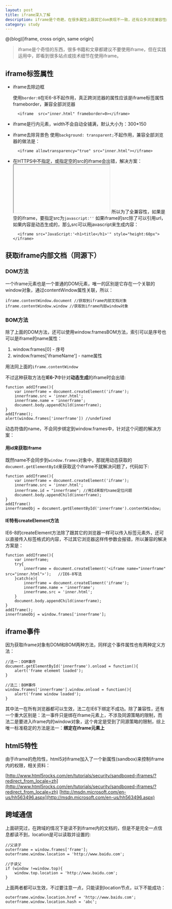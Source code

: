 ```yaml
---
layout: post
title: iframe深入了解
description: iframe是个奇葩，在很多属性上跟其它dom表现不一致，还有众多浏览兼容性问题，很多书籍和文章都建议不要使用iframe，但在实践运用中，即看到很多站点或技术细节在使用iframe，iframe还是有其用武之地的。
category: study
---
```


@(blog)[iframe, cross origin, same origin]

> iframe是个奇怪的东西，很多书籍和文章都建议不要使用iframe，但在实践运用中，即看到很多站点或技术细节在使用iframe。

## iframe标签属性

* iframe去除边框

    使用`border:0`在IE6-8不起作用，真正跨浏览器的属性应该是iframe标签属性frameborder，兼容全部浏览器

        <iframe  src="inner.html" frameborder=0></iframe>

* iframe是行内元素，width不会自动全铺满，默认大小为：300*150
* iframe去除背景色
    使用`background: transparent;`不起作用，兼容全部浏览器的做法是：

        <iframe allowtransparency="true" src="inner.html"></iframe>
* 在HTTPS中不指定，或指定空的src的iframe会出错，解决方案：
        <iframe src="JavaScript:''"></iframe>
所以为了全兼容性，如果是空的iframe，要指定src为`javascript:''`
如果iframe的src除了可以引用url，如果内容是动态生成的，那么src可以用javascript来生成内容：

        <iframe src="JavaScript:'<h1>title</h1>'" style="height:60px"></iframe>

## 获取iframe内部文档（同源下）

### DOM方法
一个iframe元素也是一个普通的DOM元素，唯一的区别是它存在一个关联的window对象，通过contentWindow属性关联，所以：

    iframe.contentWindow.document //获取到iframe内部文档对象
    iframe.contentWindow.window //获取到iframe内部window对象

### BOM方法
除了上面的DOM方法，还可以使用window.framesBOM方法，索引可以是序号也可以是iframe的name属性：

1. window.frames[0] - 序号
2. window.frames['iframeName'] - name属性

用法同上面的`iframe.contentWindow`

不过这种获取方法在**IE6-7**中针对**动态生成**的iframe时会出错:

    function addIframe(){
    	var innerframe = document.createElement('iframe');
    	innerframe.src = 'inner.html';
    	innerframe.name = 'innerframe';
    	document.body.appendChild(innerframe);
    }
    addIframe();
    alert(window.frames['innerframe']) //undefined
动态符值的name，不会同步绑定到window.frames中，针对这个问题的解决方案：

#### 用id来获取iframe
既然name不会同步到`window.frames`对象中，那就用动态获取的`document.getElementById`来获取这个iframe不就解决问题了，代码如下:

    function addIframe(){
    	var innerframe = document.createElement('iframe');
    	innerframe.src = 'inner.html';
    	innerframe.id = "innerframe"; //用Id来取代name定位问题
    	document.body.appendChild(innerframe);
    }
    addIframe()
    innerframeObj = document.getElementById('innerframe').contentWindow;

#### IE特有createElement方法
IE6-8的createElement方法除了跟其它的浏览器一样可以传入标签元素外，还可以直接传入标签格式的内容，不过其它浏览器这样传参数会报错，所以兼容的解决方案是：

    function addIframe(){
    	var innerframe;
    	try{
    		innerframe = document.createElement('<iframe name="innerframe" src="inner.html">');   //IE6-8写法
    	}catch(e){
    		innerframe = document.createElement('iframe');
    		innerframe.name = 'innerframe';
    		innerframe.src = 'inner.html';
    	}
    	document.body.appendChild(innerframe);
    }
    addIframe();
    innerframeObj = window.frames['innerframe'];

## iframe事件
因为获取iframe对象有DOM和BOM两种方法，同样这个事件属性也有两种定义方法：

    //法一：DOM事件
    document.getElementById('innerframe').onload = function(){
    	alert('frame elememt loaded');
    }

    //法二：BOM事件
    window.frames['innerframe'].window.onload = function(){
    	alert('frame window loaded');
    }

其中法一在所有浏览器都可以生效，法二在IE6下绑定不成功。除了兼容性，还有一个重大区别是：法一事件只是绑在iframe元素上，不涉及同源策略的限制，而法二是要进入iframe内的window对象，这个肯定是受到了同源策略的限制，综上唯一标准稳定的方法是法一：**绑定在iframe元素上**

## html5特性
由于iframe的危险性，html5对iframe加入了一个新属性(sandbox)来控制iframe内的权限，相关资料：

[http://www.html5rocks.com/en/tutorials/security/sandboxed-iframes/?redirect_from_locale=zh](http://www.html5rocks.com/en/tutorials/security/sandboxed-iframes/?redirect_from_locale=zh)
[http://msdn.microsoft.com/en-us/hh563496.aspx](http://msdn.microsoft.com/en-us/hh563496.aspx)

## 跨域通信
上面研究过，在跨域的情况下是读不到iframe内的文档的，但是不是完全一点信息都读不到，location是可以读取并设置的:

    //父读子
    outerframe = window.frames['frame'];
	outerframe.window.location = 'http://www.baidu.com';

	//子读父
	if (window !=window.top){
		window.top.location = 'http://www.baidu.com';
	}

上面两者都可以生效，不过要注意一点，只能读到location节点，以下不能成功：

    outerframe.window.location.href = 'http://www.baidu.com';
    outerframe.window.location.hash = 'abc';

